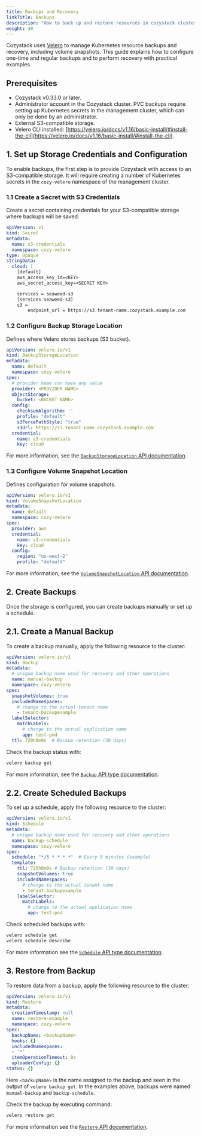 ```yaml
---
title: Backups and Recovery
linkTitle: Backups
description: "How to back up and restore resources in cozystack cluster."
weight: 40
---
```


Cozystack uses [Velero](https://velero.io/docs/v1.16/) to manage Kubernetes resource backups and recovery, including volume snapshots.
This guide explains how to configure one-time and regular backups and to perform recovery with practical examples.


## Prerequisites

- Cozystack v0.33.0 or later.
- Administrator account in the Cozystack cluster. PVC backups require setting up Kubernetes secrets in the management cluster, which can only be done by an administrator.
- External S3-compatible storage.
- Velero CLI installed: [https://velero.io/docs/v1.16/basic-install/#install-the-cli](https://velero.io/docs/v1.16/basic-install/#install-the-cli).

## 1. Set up Storage Credentials and Configuration

To enable backups, the first step is to provide Cozystack with access to an S3-compatible storage.
It will require creating a number of Kubernetes secrets in the `cozy-velero` namespace of the management cluster.

### 1.1 Create a Secret with S3 Credentials

Create a secret containing credentials for your S3-compatible storage where backups will be saved.

```yaml
apiVersion: v1
kind: Secret
metadata:
  name: s3-credentials
  namespace: cozy-velero
type: Opaque
stringData:
  cloud: |
    [default]
    aws_access_key_id=<KEY>
    aws_secret_access_key=<SECRET KEY>

    services = seaweed-s3
    [services seaweed-s3]
    s3 =
        endpoint_url = https://s3.tenant-name.cozystack.example.com
```

### 1.2 Configure Backup Storage Location

Defines where Velero stores backups (S3 bucket).  

```yaml
apiVersion: velero.io/v1
kind: BackupStorageLocation
metadata:
  name: default
  namespace: cozy-velero
spec:
  # provider name can have any value
  provider: <PROVIDER NAME>
  objectStorage:
    bucket: <BUCKET NAME>
  config:
    checksumAlgorithm: ''
    profile: "default"
    s3ForcePathStyle: "true"
    s3Url: https://s3.tenant-name.cozystack.example.com
  credential:
    name: s3-credentials
    key: cloud
```

For more information, see the [`BackupStorageLocation` API documentation](https://velero.io/docs/v1.16/api-types/backupstoragelocation/).


### 1.3 Configure Volume Snapshot Location

Defines configuration for volume snapshots.  

```yaml
apiVersion: velero.io/v1
kind: VolumeSnapshotLocation
metadata:
  name: default
  namespace: cozy-velero
spec:
  provider: aws
  credential:
    name: s3-credentials
    key: cloud
  config:
    region: "us-west-2"
    profile: "default"
```

For more information, see the [`VolumeSnapshotLocation` API documentation](https://velero.io/docs/v1.16/api-types/volumesnapshotlocation/).


## 2. Create Backups

Once the storage is configured, you can create backups manually or set up a schedule.


## 2.1. Create a Manual Backup

To create a backup manually, apply the following resource to the cluster:

```yaml
apiVersion: velero.io/v1
kind: Backup
metadata:
  # unique backup name used for recovery and other operations
  name: manual-backup
  namespace: cozy-velero
spec:
  snapshotVolumes: true
  includedNamespaces:
    # change to the actual tenant name
    - tenant-backupexample
  labelSelector:
    matchLabels:
      # change to the actual application name
      app: test-pod
  ttl: 720h0m0s  # Backup retention (30 days)
```

Check the backup status with:

```bash
velero backup get
```

For more information, see the [`Backup` API type documentation](https://velero.io/docs/v1.16/api-types/backup/).


## 2.2. Create Scheduled Backups

To set up a schedule, apply the following resource to the cluster:

```yaml
apiVersion: velero.io/v1
kind: Schedule
metadata:
  # unique backup name used for recovery and other operations
  name: backup-schedule
  namespace: cozy-velero
spec:
  schedule: "*/5 * * * *"  # Every 5 minutes (example)
  template:
    ttl: 720h0m0s # Backup retention (30 days)
    snapshotVolumes: true
    includedNamespaces:
      # change to the actual tenant name
      - tenant-backupexample
    labelSelector:
      matchLabels:
        # change to the actual application name
        app: test-pod
```

Check scheduled backups with:
```bash
velero schedule get
velero schedule describe
```

For more information see the [`Schedule` API type documentation](https://velero.io/docs/v1.16/api-types/schedule/).


## 3. Restore from Backup

To restore data from a backup, apply the following resource to the cluster:

```yaml
apiVersion: velero.io/v1
kind: Restore
metadata:
  creationTimestamp: null
  name: restore-example
  namespace: cozy-velero
spec:
  backupName: <backupName>
  hooks: {}
  includedNamespaces:
  - '*'
  itemOperationTimeout: 0s
  uploaderConfig: {}
status: {}
```

Here `<backupName>` is the name assigned to the backup and seen in the output of `velero backup get`.
In the examples above, backups were named `manual-backup` and `backup-schedule`.

Check the backup by executing command:

```bash
velero restore get
```

For more information see the [`Restore` API documentation](https://velero.io/docs/v1.16/api-types/restore/).
